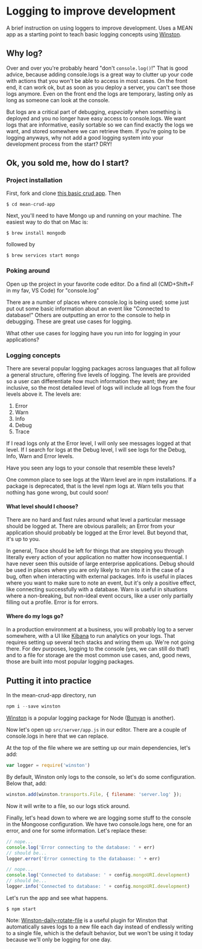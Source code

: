 # Logging to improve development
A brief instruction on using loggers to improve development. Uses a MEAN app as a starting point to teach basic logging concepts using [Winston](https://www.npmjs.com/package/winston).

## Why log?
Over and over you're probably heard "don't `console.log()`!" That is good advice, because adding console.logs is a great way to clutter up your code with actions that you won't be able to access in most cases. On the front end, it can work ok, but as soon as you deploy a server, you can't see those logs anymore. Even on the front end the logs are temporary, lasting only as long as someone can look at the console.

But logs are a critical part of debugging, *especially* when something is deployed and you no longer have easy access to console.logs. We want logs that are informative, easily sortable so we can find exactly the logs we want, and stored somewhere we can retrieve them. If you're going to be logging anyways, why not add a good logging system into your development process from the start? DRY!

## Ok, you sold me, how do I start?
### Project installation
First, fork and clone [this basic crud app](https://github.com/dsudia/mean-crud-app). Then

```shell
$ cd mean-crud-app
```

Next, you'll need to have Mongo up and running on your machine. The easiest way to do that on Mac is:

```shell
$ brew install mongodb
```

followed by

```shell
$ brew services start mongo
```

### Poking around
Open up the project in your favorite code editor. Do a find all (CMD+Shift+F in my fav, VS Code) for "console.log"

There are a number of places where console.log is being used; some just put out some basic information about an event like "Connected to database!" Others are outputting an error to the console to help in debugging. These are great use cases for logging.

What other use cases for logging have you run into for logging in your applications?

### Logging concepts
There are several popular logging packages across languages that all follow a general structure, offering five levels of logging. The levels are provided so a user can differentiate how much information they want; they are inclusive, so the most detailed level of logs will include all logs from the four levels above it. The levels are:

1. Error
1. Warn
1. Info
1. Debug
1. Trace

If I read logs only at the Error level, I will only see messages logged at that level. If I search for logs at the Debug level, I will see logs for the Debug, Info, Warn and Error levels.

Have you seen any logs to your console that resemble these levels?

One common place to see logs at the Warn level are in npm installations. If a package is deprecated, that is the level npm logs at. Warn tells you that nothing has gone wrong, but could soon!

#### What level should I choose?
There are no hard and fast rules around what level a particular message should be logged at. There are obvious parallels; an Error from your application should probably be logged at the Error level. But beyond that, it's up to you.

In general, Trace should be left for things that are stepping you through literally every action of your application no matter how inconsequential. I have never seen this outside of large enterprise applications. Debug should be used in places where you are only likely to run into it in the case of a bug, often when interacting with external packages. Info is useful in places where you want to make sure to note an event, but it's only a positive effect, like connecting successfully with a database. Warn is useful in situations where a non-breaking, but non-ideal event occurs, like a user only partially filling out a profile. Error is for errors.

#### Where do my logs go?
In a production environment at a business, you will probably log to a server somewhere, with a UI like [Kibana](https://www.elastic.co/products/kibana) to run analytics on your logs. That requires setting up several tech stacks and wiring them up. We're not going there. For dev purposes, logging to the console (yes, we can still do that!) and to a file for storage are the most common use cases, and, good news, those are built into most popular logging packages.

## Putting it into practice
In the mean-crud-app directory, run

```javascript
npm i --save winston
```

[Winston](https://www.npmjs.com/package/winston) is a popular logging package for Node ([Bunyan](https://www.npmjs.com/package/bunyan) is another). 

Now let's open up `src/server/app.js` in our editor. There are a couple of console.logs in here that we can replace.

At the top of the file where we are setting up our main dependencies, let's add:

```javascript
var logger = require('winston')
```

By default, Winston only logs to the console, so let's do some configuration. Below that, add:

```javascript
winston.add(winston.transports.File, { filename: 'server.log' });
```

Now it will write to a file, so our logs stick around.

Finally, let's head down to where we are logging some stuff to the console in the Mongoose configuration. We have two console.logs here, one for an error, and one for some information. Let's replace these:

```javascript
// nope...
console.log('Error connecting to the database: ' + err)
// should be...
logger.error('Error connecting to the databaase: ' + err)
```

```javascript
// nope...
console.log('Connected to database: ' + config.mongoURI.development)
// should be...
logger.info('Connected to database: ' + config.mongoURI.development)
```

Let's run the app and see what happens.

```shell
$ npm start
```

Note: [Winston-daily-rotate-file](https://www.npmjs.com/package/winston-daily-rotate-file) is a useful plugin for Winston that automatically saves logs to a new file each day instead of endlessly writing to a single file, which is the default behavior, but we won't be using it today because we'll only be logging for one day.
